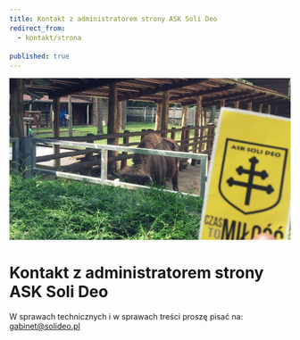 ```yaml
---
title: Kontakt z administratorem strony ASK Soli Deo
redirect_from: 
  - kontakt/strona

published: true
---
```



![Solideo i Pan Żubr](/assets/kontakt/strona/solideo-zubr.jpg)
# Kontakt z administratorem strony ASK Soli Deo

W sprawach technicznych i w sprawach treści proszę pisać na: gabinet@solideo.pl